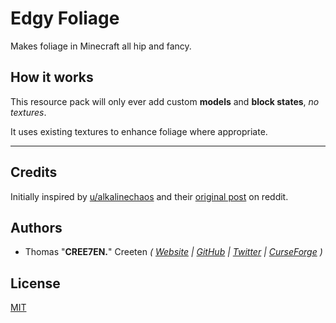 # Edgy Foliage

Makes foliage in Minecraft all hip and fancy.

<!-- ## Features

- Grass Block -->

## How it works

This resource pack will only ever add custom **models** and **block states**, _no textures_.

It uses existing textures to enhance foliage where appropriate.

<!-- ## Compatibility

Format:

> ### **Mod Name**
>
> - #### `mod_id:block_name`
>   Textures Usage List:
>   - _`texture_type/texture_name`_
>
> ---

### Vanilla

- **`grass_block`**
  overlays:
  - _`block/grass_block_side_overlay`_ -->

<!--
### Mods

- [Oh The Biomes You'll Go]()
  - `meadow_grass_block`
-->

---

## Credits

Initially inspired by [u/alkalinechaos](https://www.reddit.com/user/alkalinechaos) and their [original post](https://reddit.com/r/Minecraft/comments/2mz9m4/custom_grass_block_model_makes_grass_less_blocky/) on reddit.

## Authors

- Thomas "**CREE7EN.**" Creeten
  _( [Website](https://creeation.de) | [GitHub](https://github.com/creeation) | [Twitter](https://twitter.com/fingerhutvogel) | [CurseForge](https://www.curseforge.com/members/cree7en) )_

## License

[MIT](./LICENSE)
